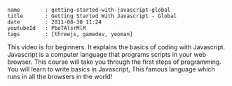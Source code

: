 ```
name        : getting-started-with-javascript-global
title       : Getting Started With Javascript - Global
date        : 2011-08-30 11:24
youtubeId   : PbeTAlsrMlM
tags        : [threejs, gamedev, yeoman]
```

This video is for beginners.
It explains the basics of coding with Javascript.
Javascript is a computer language that programs scripts in your web browser.
This course will take you through the first steps of programming.
You will learn to write basics in Javascript, 
This famous language which runs in all the browsers in the world!

 